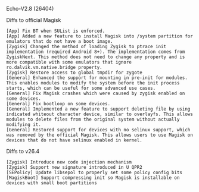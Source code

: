Echo-V2.8 (26404)

Diffs to official Magisk

    [App] Fix BT when SUList is enforced.
    [App] Added a new feature to install Magisk into /system partition for emulators that do not have a boot image.
    [Zygisk] Changed the method of loading Zygisk to ptrace init implementation (required Android 8+). The implementation comes from ZygiskNext. This method does not need to change any property and is more compatible with some emulators that ignore ro.dalvik.vm.native.bridge property.
    [Zygisk] Restore access to global tmpdir for zygote
    [General] Enhanced the support for mounting in pre-init for modules. This enables modules to modify the system before the init process starts, which can be useful for some advanced use cases.
    [General] Fix Magisk crashes which were caused by zygisk enabled on some devices.
    [General] Fix bootloop on some devices.
    [General] Implemented a new feature to support deleting file by using indicated whiteout character device, similar to overlayfs. This allows modules to delete files from the original system without actually modifying it.
    [General] Restored support for devices with no selinux support, which was removed by the official Magisk. This allows users to use Magisk on devices that do not have selinux enabled in kernel.


Diffs to v26.4

    [Zygisk] Introduce new code injection mechanism
    [Zygisk] Support new signature introduced in U QPR2
    [SEPolicy] Update libsepol to properly set some policy config bits
    [MagiskBoot] Support compressing init so Magisk is installable on devices with small boot partitions

